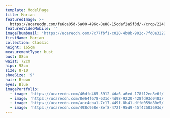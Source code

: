 ```yaml
---
template: ModelPage
title: Marian
featuredImage: >-
  https://ucarecdn.com/fe6ca05d-6a00-496c-8e88-15cdaf2a5f3d/-/crop/2240x1289/0,387/-/preview/
featuredVideoMobile: ''
imageThumbnail: 'https://ucarecdn.com/7c77fbf1-c020-4b8b-902c-7fd0e3222242/'
firstName: Marian
collection: Classic
height: 165cm
measurementType: bust
bust: 88cm
waist: 72cm
hips: 98cm
size: 8-10
shoeSize: '9'
hair: Brown
eyes: Blue
imagePortfolio:
  - image: 'https://ucarecdn.com/46dfd465-5912-4da6-a6ed-178f12ee8e6f/'
  - image: 'https://ucarecdn.com/8e64f678-631d-4d98-9220-428fd93d0483/'
  - image: 'https://ucarecdn.com/acc4eba1-7c17-449f-8b41-dffd059d80e5/'
  - image: 'https://ucarecdn.com/498c958e-8ef8-472f-95d9-45f42503693d/'
---
```


